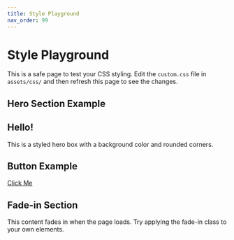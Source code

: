 ```yaml
---
title: Style Playground
nav_order: 99
---
```


# Style Playground

This is a safe page to test your CSS styling. Edit the `custom.css` file in `assets/css/` and then refresh this page to see the changes.

## Hero Section Example

<div class="hero">
  <h2>Hello!</h2>
  <p>This is a styled hero box with a background color and rounded corners.</p>
</div>

## Button Example

<a href="#" class="btn">Click Me</a>

## Fade-in Section

<div class="fade-in">
  <p>This content fades in when the page loads. Try applying the fade-in class to your own elements.</p>
</div>